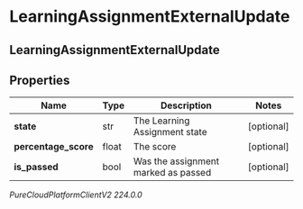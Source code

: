 # LearningAssignmentExternalUpdate

## LearningAssignmentExternalUpdate

## Properties

|Name | Type | Description | Notes|
|------------ | ------------- | ------------- | -------------|
| **state** | str | The Learning Assignment state | [optional] |
| **percentage_score** | float | The score | [optional] |
| **is_passed** | bool | Was the assignment marked as passed | [optional] |



_PureCloudPlatformClientV2 224.0.0_
